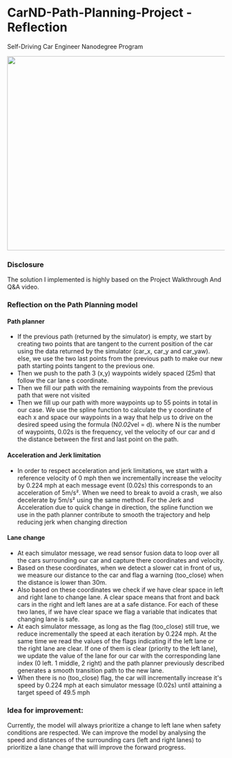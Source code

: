 # CarND-Path-Planning-Project - Reflection
Self-Driving Car Engineer Nanodegree Program

<p align="center">
	<img width="650" height="450" src="https://github.com/SamH1/CarND-Path-Planning-Project/edit/master/15miles.PNG">
</p>

### Disclosure
The solution I implemented is highly based on the Project Walkthrough And Q&A video.

### Reflection on the Path Planning model
#### Path planner

- If the previous path (returned by the simulator) is empty, we start by creating two points that are tangent to the current position of the car using the data returned by the simulator (car_x, car_y and car_yaw). else, we use the two last points from the previous path to make our new path starting points tangent to the previous one.
- Then we push to the path 3 (x,y) waypoints widely spaced (25m) that follow the car lane s coordinate.
- Then we fill our path with the remaining waypoints from the previous path that were not visited
- Then we fill up our path with more waypoints up to 55 points in total in our case. We use the spline function to calculate the y coordinate of each x and space our waypoints in a way that help us to drive on the desired speed using the formula (N*0.02*vel = d). where N is the number of waypoints, 0.02s is the frequency, vel the velocity of our car and d the distance between the first and last point on the path. 

#### Acceleration and Jerk limitation
- In order to respect acceleration and  jerk limitations, we start with a reference velocity of 0 mph then we incrementally increase the velocity by 0.224 mph at each message event (0.02s) this corresponds to an acceleration of 5m/s². When we need to break to avoid a crash, we also decelerate by 5m/s² using the same method. For the Jerk and Acceleration due to quick change in direction, the spline function we use in the path planner contribute to smooth the trajectory and help reducing jerk when changing direction

#### Lane change
- At each simulator message, we read sensor fusion data to loop over all the cars surrounding our car and capture there coordinates and velocity.
- Based on these coordinates, when we detect a slower cat in front of us, we measure our distance to the car and flag a warning (too_close) when the distance is lower than 30m.
- Also based on these coordinates we check if we have clear space in left and right lane to change lane. A clear space means that front and back cars in the right and left lanes are at a safe distance. For each of these two lanes, if we have clear space we flag a variable that indicates that changing lane is safe. 
- At each simulator message, as long as the flag (too_close) still true, we reduce incrementally the speed at each iteration by 0.224 mph. At the same time we read the values of the flags indicating if the left lane or the right lane are clear. If one of them is clear (priority to the left lane), we update the value of the lane for our car with the corresponding lane index (0 left. 1 middle, 2 right) and the path planner previously described generates a smooth transition path to the new lane.
- When there is no (too_close) flag, the car will incrementally increase it's speed by 0.224 mph at each simulator message (0.02s) until attaining a target speed of 49.5 mph

### Idea for improvement:
Currently, the model will always prioritize a change to left lane when safety conditions are respected. We can improve the model by analysing the speed and distances of the surrounding cars (left and right lanes) to prioritize a lane change that will improve the forward progress. 





